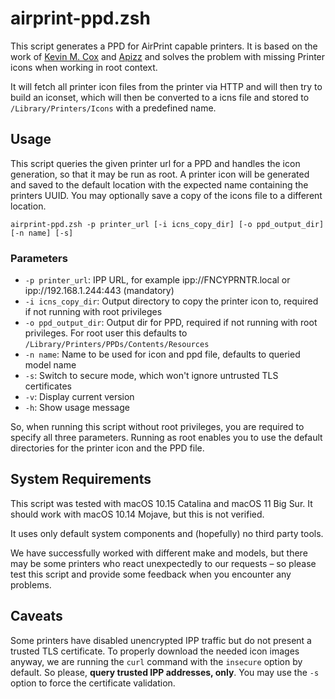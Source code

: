 # airprint-ppd.zsh

This script generates a PPD for AirPrint capable printers. It is based on the work of [Kevin M. Cox](https://www.kevinmcox.com/2020/12/airprint-generator/) and [Apizz](https://aporlebeke.wordpress.com/2019/10/30/configuring-printers-programmatically-for-airprint/) and solves the problem with missing Printer icons when working in root context.

It will fetch all printer icon files from the printer via HTTP and will then try to build an iconset, which will then be converted to a icns file and stored to `/Library/Printers/Icons` with a predefined name.

## Usage

This script queries the given printer url for a PPD and handles the icon generation, so that it may be run as root. A printer icon will be generated and saved to the default location with the expected name containing the printers UUID. You may optionally save a copy of the icons file to a different location.

    airprint-ppd.zsh -p printer_url [-i icns_copy_dir] [-o ppd_output_dir] [-n name] [-s]

### Parameters

* `-p printer_url`: IPP URL, for example ipp://FNCYPRNTR.local or ipp://192.168.1.244:443 (mandatory)
* `-i icns_copy_dir`: Output directory to copy the printer icon to, required if not running with root privileges
* `-o ppd_output_dir`: Output dir for PPD, required if not running with root privileges. For root user this defaults to `/Library/Printers/PPDs/Contents/Resources`
* `-n name`: Name to be used for icon and ppd file, defaults to queried model name
* `-s`: Switch to secure mode, which won't ignore untrusted TLS certificates
* `-v`: Display current version
* `-h`: Show usage message

So, when running this script without root privileges, you are required to specify all three parameters. Running as root enables you to use the default directories for the printer icon and the PPD file.

## System Requirements

This script was tested with macOS 10.15 Catalina and macOS 11 Big Sur. It should work with macOS 10.14 Mojave, but this is not verified.

It uses only default system components and (hopefully) no third party tools.

We have successfully worked with different make and models, but there may be some printers who react unexpectedly to our requests – so please test this script and provide some feedback when you encounter any problems.

## Caveats

Some printers have disabled unencrypted IPP traffic but do not present a trusted TLS certificate. To properly download the needed icon images anyway, we are running the `curl` command with the `insecure` option by default. So please, **query trusted IPP addresses, only**. You may use the `-s` option to force the certificate validation.

